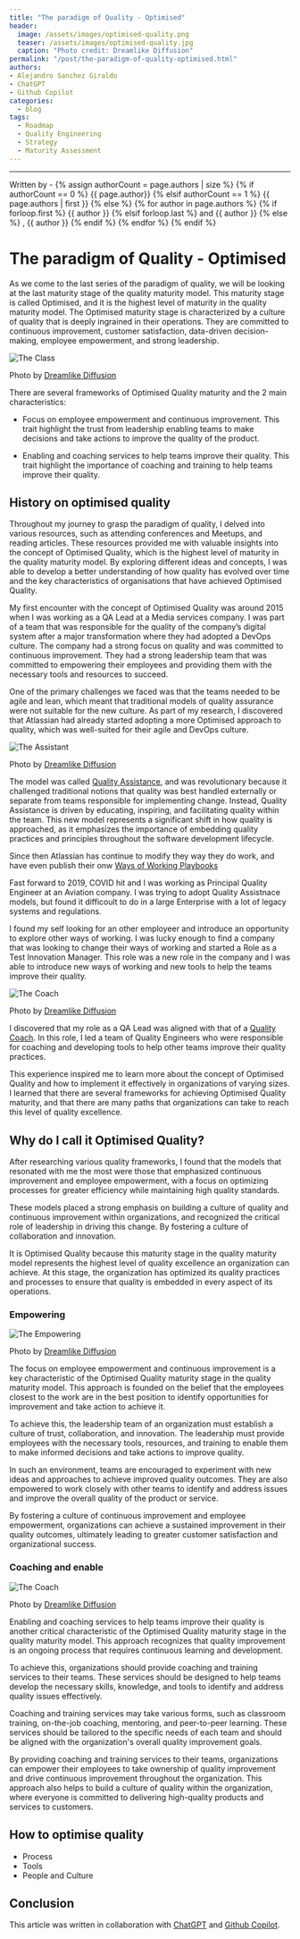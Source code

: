 ```yaml
---
title: "The paradigm of Quality - Optimised"
header:
  image: /assets/images/optimised-quality.png
  teaser: /assets/images/optimised-quality.jpg
  caption: "Photo credit: Dreamlike Diffusion"
permalink: "/post/the-paradigm-of-quality-optimised.html"
authors:
- Alejandro Sanchez Giraldo
- ChatGPT
- Github Copilot
categories:
  - blog
tags:
  - Roadmap
  - Quality Engineering
  - Strategy
  - Maturity Assessment 
---
```


<hr>
<p>
 Written by -
{% assign authorCount = page.authors | size %}
{% if authorCount == 0 %}
   {{ page.author}}
{% elsif authorCount == 1 %}
    {{ page.authors | first }}         
{% else %}
    {% for author in page.authors %}
        {% if forloop.first %}
            {{ author }}
        {% elsif forloop.last %}
            and {{ author }}
        {% else %}
            , {{ author }}
        {% endif %}
    {% endfor %}
{% endif %}
</p>

# The paradigm of Quality - Optimised

As we come to the last series of the paradigm of quality, we will be looking at the last maturity stage of the quality maturity model. This maturity stage is called Optimised, and it is the highest level of maturity in the quality maturity model. The Optimised maturity stage is characterized by a culture of quality that is deeply ingrained in their operations. They are committed to continuous improvement, customer satisfaction, data-driven decision-making, employee empowerment, and strong leadership.

![The Class](/assets/images/optimised-quality.png)

Photo by <a href="https://huggingface.co/dreamlike-art/dreamlike-diffusion-1.0">Dreamlike Diffusion</a>

There are several frameworks of Optimised Quality maturity and the 2 main characteristics:

- Focus on employee empowerment and continuous improvement. This trait highlight the trust from leadership enabling teams to make decisions and take actions to improve the quality of the product.

- Enabling and coaching services to help teams improve their quality. This trait highlight the importance of coaching and training to help teams improve their quality.

## History on optimised quality

Throughout my journey to grasp the paradigm of quality, I delved into various resources, such as attending conferences and Meetups, and reading articles. These resources provided me with valuable insights into the concept of Optimised Quality, which is the highest level of maturity in the quality maturity model. By exploring different ideas and concepts, I was able to develop a better understanding of how quality has evolved over time and the key characteristics of organisations that have achieved Optimised Quality.

My first encounter with the concept of Optimised Quality was around 2015 when I was working as a QA Lead at a Media services company. I was part of a team that was responsible for the quality of the company’s digital system after a major transformation where they had adopted a DevOps culture. The company had a strong focus on quality and was committed to continuous improvement. They had a strong leadership team that was committed to empowering their employees and providing them with the necessary tools and resources to succeed. 

One of the primary challenges we faced was that the teams needed to be agile and lean, which meant that traditional models of quality assurance were not suitable for the new culture. As part of my research, I discovered that Atlassian had already started adopting a more Optimised approach to quality, which was well-suited for their agile and DevOps culture.


![The Assistant](/assets/images/QAssist.png)

Photo by <a href="https://huggingface.co/dreamlike-art/dreamlike-diffusion-1.0">Dreamlike Diffusion</a>


The model was called [Quality Assistance](https://web.archive.org/web/20171107033938/https://www.atlassian.com/inside-atlassian/software-QA-skills), and  was revolutionary because it challenged traditional notions that quality was best handled externally or separate from teams responsible for implementing change. Instead, Quality Assistance is driven by educating, inspiring, and facilitating quality within the team. This new model represents a significant shift in how quality is approached, as it emphasizes the importance of embedding quality practices and principles throughout the software development lifecycle.

Since then Atlassian has continue to modify they way they do work, and have even publish their onw [Ways of Working Playbooks](https://www.atlassian.com/team-playbook)

Fast forward to 2019, COVID hit and I was working as Principal Quality Engineer at an Aviation company. I was trying to adopt Quality Assistnace models, but found it difficoult to do in a large Enterprise with a lot of legacy systems and regulations.

I found my self looking for an other employeer and introduce an opportunity to explore other ways of working. I was lucky enough to find a company that was looking to change their ways of working and started a Role as a Test Innovation Manager. This role was a new role in the company and I was able to introduce new ways of working and new tools to help the teams improve their quality.

![The Coach](/assets/images/QualityCoach.png)

Photo by <a href="https://huggingface.co/dreamlike-art/dreamlike-diffusion-1.0">Dreamlike Diffusion</a>



I discovered that my role as a QA Lead was aligned with that of a [Quality Coach](https://www.annemariecharrett.com/). In this role, I led a team of Quality Engineers who were responsible for coaching and developing tools to help other teams improve their quality practices.

This experience inspired me to learn more about the concept of Optimised Quality and how to implement it effectively in organizations of varying sizes. I learned that there are several frameworks for achieving Optimised Quality maturity, and that there are many paths that organizations can take to reach this level of quality excellence.


## Why do I call it Optimised Quality?

After researching various quality frameworks, I found that the models that resonated with me the most were those that emphasized continuous improvement and employee empowerment, with a focus on optimizing processes for greater efficiency while maintaining high quality standards.

These models placed a strong emphasis on building a culture of quality and continuous improvement within organizations, and recognized the critical role of leadership in driving this change. By fostering a culture of collaboration and innovation.

It is Optimised Quality because this maturity stage in the quality maturity model represents the highest level of quality excellence an organization can achieve. At this stage, the organization has optimized its quality practices and processes to ensure that quality is embedded in every aspect of its operations.

### Empowering

![The Empowering](/assets/images/empowering.png)

Photo by <a href="https://huggingface.co/dreamlike-art/dreamlike-diffusion-1.0">Dreamlike Diffusion</a>

The focus on employee empowerment and continuous improvement is a key characteristic of the Optimised Quality maturity stage in the quality maturity model. This approach is founded on the belief that the employees closest to the work are in the best position to identify opportunities for improvement and take action to achieve it.

To achieve this, the leadership team of an organization must establish a culture of trust, collaboration, and innovation. The leadership must provide employees with the necessary tools, resources, and training to enable them to make informed decisions and take actions to improve quality.

In such an environment, teams are encouraged to experiment with new ideas and approaches to achieve improved quality outcomes. They are also empowered to work closely with other teams to identify and address issues and improve the overall quality of the product or service.

By fostering a culture of continuous improvement and employee empowerment, organizations can achieve a sustained improvement in their quality outcomes, ultimately leading to greater customer satisfaction and organizational success.

### Coaching and enable

![The Coach](/assets/images/coach.png)

Photo by <a href="https://huggingface.co/dreamlike-art/dreamlike-diffusion-1.0">Dreamlike Diffusion</a>

Enabling and coaching services to help teams improve their quality is another critical characteristic of the Optimised Quality maturity stage in the quality maturity model. This approach recognizes that quality improvement is an ongoing process that requires continuous learning and development.

To achieve this, organizations should provide coaching and training services to their teams. These services should be designed to help teams develop the necessary skills, knowledge, and tools to identify and address quality issues effectively.

Coaching and training services may take various forms, such as classroom training, on-the-job coaching, mentoring, and peer-to-peer learning. These services should be tailored to the specific needs of each team and should be aligned with the organization's overall quality improvement goals.

By providing coaching and training services to their teams, organizations can empower their employees to take ownership of quality improvement and drive continuous improvement throughout the organization. This approach also helps to build a culture of quality within the organization, where everyone is committed to delivering high-quality products and services to customers.

## How to optimise quality

- Process
- Tools
- People and Culture

## Conclusion


This article was written in collaboration with [ChatGPT](https://chat.openai.com/chat) and [Github Copilot](https://copilot.github.com/).

